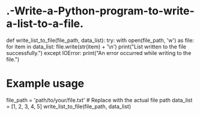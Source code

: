 # .-Write-a-Python-program-to-write-a-list-to-a-file.
def write_list_to_file(file_path, data_list):
    try:
        with open(file_path, 'w') as file:
            for item in data_list:
                file.write(str(item) + '\n')
        print("List written to the file successfully.")
    except IOError:
        print("An error occurred while writing to the file.")

# Example usage
file_path = 'path/to/your/file.txt'  # Replace with the actual file path
data_list = [1, 2, 3, 4, 5]
write_list_to_file(file_path, data_list)
